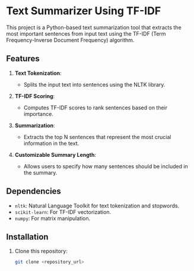 # Text Summarizer Using TF-IDF

This project is a Python-based text summarization tool that extracts the most important sentences from input text using the TF-IDF (Term Frequency-Inverse Document Frequency) algorithm.

## Features

1. **Text Tokenization**:
   - Splits the input text into sentences using the NLTK library.

2. **TF-IDF Scoring**:
   - Computes TF-IDF scores to rank sentences based on their importance.

3. **Summarization**:
   - Extracts the top N sentences that represent the most crucial information in the text.

4. **Customizable Summary Length**:
   - Allows users to specify how many sentences should be included in the summary.

## Dependencies

- `nltk`: Natural Language Toolkit for text tokenization and stopwords.
- `scikit-learn`: For TF-IDF vectorization.
- `numpy`: For matrix manipulation.

## Installation

1. Clone this repository:
   ```bash
   git clone <repository_url>
